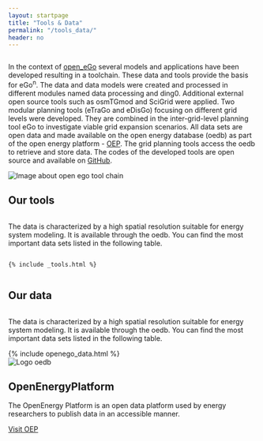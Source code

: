 ```yaml
---
layout: startpage
title: "Tools & Data"
permalink: "/tools_data/"
header: no
---
```



<div class="page__wrap tools-data">

  <section class="tools-data__header row row__wrap">
    <div class="columns">
      <p class="tools-data__subheading">
        In the context of <a href="https://openegoproject.wordpress.com">open_eGo</a> several models and applications have been developed resulting in a toolchain. These data and tools provide the basis for eGo<sup>n</sup>. The data and data models were created and processed in different modules named data processing and ding0. Additional external open source tools such as osmTGmod and SciGrid were applied. Two modular planning tools (eTraGo and eDisGo) focusing on different grid levels were developed. They are combined in the inter-grid-level planning tool eGo to investigate viable grid expansion scenarios. All data sets are open data and made available on the open energy database (oedb) as part of the open energy platform - <a href="https://openenergy-platform.org/">OEP</a>. The grid planning tools access the oedb to retrieve and store data. The codes of the developed tools are open source and available on <a href="https://github.com/openego">GitHub</a>. 
      </p>
    </div>
    <div class="columns tools-data__img">
      <img src="{{ site.url }}{{ site.baseurl }}/images/open_ego_tool-chain_noBorder.svg" alt="Image about open ego tool chain">
    </div>
  </section>

  <section class="tools-data__tools row row__wrap">
    <div class="columns tools-data__tools-heading">
      <h2>Our tools</h2>
    </div>
    <div class="columns tools-data__tools-text">
      <p>The data is characterized by a high spatial resolution suitable for energy system modeling. It is available through the oedb. You can find the most important data sets listed in the following table.</p>
    </div>

    {% include _tools.html %}

  </section>


  <section class="tools-data__table row row__wrap">
    <div class="columns tools-data__table-heading">
      <h2>Our data</h2>
    </div>
    <div class="large-9 columns">
      <p class="tools-data__table-text">
        The data is characterized by a high spatial resolution suitable for energy system modeling. It is available through the oedb. You can find the most important data sets listed in the following table.
      </p>
    </div>
    <div class="columns tools-data__table-content">
      {% include openego_data.html %}
    </div>
  </section>

  <section class="tools-data__oep row row__wrap">
    <div class="columns medium-3 tools-data__oep-logo">
      <img src="{{ site.url }}{{ site.baseurl }}/images/OEP_logo.svg" alt="Logo oedb">
    </div>
    <div class="columns medium-8 tools-data__oep-right">
      <div class="row">
        <h2 class="tools-data__oep-heading">Open&shy;Energy&shy;Platform</h2>
        <p class="tools-data__oep-text">
          The OpenEnergy Platform is an open data platform used by energy researchers to publish data in an accessible manner.
        </p>
        <div class="tools-data__oep-btn">
          <a href="https://openenergy-platform.org/" class="button">Visit OEP</a>
      </div>
      </div>
    </div>
  </section>

</div>





